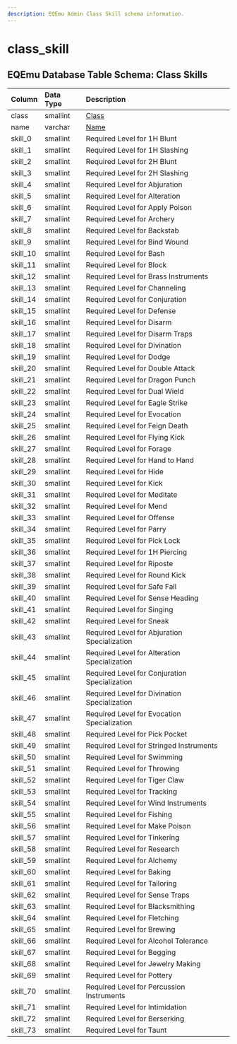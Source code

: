 ```yaml
---
description: EQEmu Admin Class Skill schema information.
---
```


# class\_skill

## EQEmu Database Table Schema: Class Skills

| Column | Data Type | Description |
| :--- | :--- | :--- |
| class | smallint | [Class](https://eqemu.gitbook.io/server/categories/reference-lists/class-list) |
| name | varchar | [Name](https://eqemu.gitbook.io/server/categories/reference-lists/class-list) |
| skill\_0 | smallint | Required Level for 1H Blunt |
| skill\_1 | smallint | Required Level for 1H Slashing |
| skill\_2 | smallint | Required Level for 2H Blunt |
| skill\_3 | smallint | Required Level for 2H Slashing |
| skill\_4 | smallint | Required Level for Abjuration |
| skill\_5 | smallint | Required Level for Alteration |
| skill\_6 | smallint | Required Level for Apply Poison |
| skill\_7 | smallint | Required Level for Archery |
| skill\_8 | smallint | Required Level for Backstab |
| skill\_9 | smallint | Required Level for Bind Wound |
| skill\_10 | smallint | Required Level for Bash |
| skill\_11 | smallint | Required Level for Block |
| skill\_12 | smallint | Required Level for Brass Instruments |
| skill\_13 | smallint | Required Level for Channeling |
| skill\_14 | smallint | Required Level for Conjuration |
| skill\_15 | smallint | Required Level for Defense |
| skill\_16 | smallint | Required Level for Disarm |
| skill\_17 | smallint | Required Level for Disarm Traps |
| skill\_18 | smallint | Required Level for Divination |
| skill\_19 | smallint | Required Level for Dodge |
| skill\_20 | smallint | Required Level for Double Attack |
| skill\_21 | smallint | Required Level for Dragon Punch |
| skill\_22 | smallint | Required Level for Dual Wield |
| skill\_23 | smallint | Required Level for Eagle Strike |
| skill\_24 | smallint | Required Level for Evocation |
| skill\_25 | smallint | Required Level for Feign Death |
| skill\_26 | smallint | Required Level for Flying Kick |
| skill\_27 | smallint | Required Level for Forage |
| skill\_28 | smallint | Required Level for Hand to Hand |
| skill\_29 | smallint | Required Level for Hide |
| skill\_30 | smallint | Required Level for Kick |
| skill\_31 | smallint | Required Level for Meditate |
| skill\_32 | smallint | Required Level for Mend |
| skill\_33 | smallint | Required Level for Offense |
| skill\_34 | smallint | Required Level for Parry |
| skill\_35 | smallint | Required Level for Pick Lock |
| skill\_36 | smallint | Required Level for 1H Piercing |
| skill\_37 | smallint | Required Level for Riposte |
| skill\_38 | smallint | Required Level for Round Kick |
| skill\_39 | smallint | Required Level for Safe Fall |
| skill\_40 | smallint | Required Level for Sense Heading |
| skill\_41 | smallint | Required Level for Singing |
| skill\_42 | smallint | Required Level for Sneak |
| skill\_43 | smallint | Required Level for Abjuration Specialization |
| skill\_44 | smallint | Required Level for Alteration Specialization |
| skill\_45 | smallint | Required Level for Conjuration Specialization |
| skill\_46 | smallint | Required Level for Divination Specialization |
| skill\_47 | smallint | Required Level for Evocation Specialization |
| skill\_48 | smallint | Required Level for Pick Pocket |
| skill\_49 | smallint | Required Level for Stringed Instruments |
| skill\_50 | smallint | Required Level for Swimming |
| skill\_51 | smallint | Required Level for Throwing |
| skill\_52 | smallint | Required Level for Tiger Claw |
| skill\_53 | smallint | Required Level for Tracking |
| skill\_54 | smallint | Required Level for Wind Instruments |
| skill\_55 | smallint | Required Level for Fishing |
| skill\_56 | smallint | Required Level for Make Poison |
| skill\_57 | smallint | Required Level for Tinkering |
| skill\_58 | smallint | Required Level for Research |
| skill\_59 | smallint | Required Level for Alchemy |
| skill\_60 | smallint | Required Level for Baking |
| skill\_61 | smallint | Required Level for Tailoring |
| skill\_62 | smallint | Required Level for Sense Traps |
| skill\_63 | smallint | Required Level for Blacksmithing |
| skill\_64 | smallint | Required Level for Fletching |
| skill\_65 | smallint | Required Level for Brewing |
| skill\_66 | smallint | Required Level for Alcohol Tolerance |
| skill\_67 | smallint | Required Level for Begging |
| skill\_68 | smallint | Required Level for Jewelry Making |
| skill\_69 | smallint | Required Level for Pottery |
| skill\_70 | smallint | Required Level for Percussion Instruments |
| skill\_71 | smallint | Required Level for Intimidation |
| skill\_72 | smallint | Required Level for Berserking |
| skill\_73 | smallint | Required Level for Taunt |

